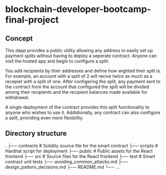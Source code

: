 # blockchain-developer-bootcamp-final-project

## Concept

This dapp provides a public utility allowing any address to easily set up payment splits without having to deploy a seperate contract. Anyone can visit the hosted app and begin to configure a split. 

You add recipients by thier addresses and define how wighted their split is. For example, an account with a split of 2 will recive twice as much as a recepiet with a split of one. After configering the split, any payment sent to the contract from the account that configured the split will be divided among their recipients and the recipient balances made available for withdrawal.

A single deployment of the contract provides this split functionality to anyone who wishes to use it. Addidionally, any contract can also configure a split, providing even more flexibility.  

## Directory structure

.
├── contracts                       # Solidity source file for the smart contract 
├── scripts                         # Hardhat script for deployment
├── public                          # Public assets for the React frontend
├── src                             # Source files for the React frontend
├── test                            # Smart contract unit tests
├── avoiding_common_attacks.md
├── design_pattern_decisions.md
├── README.md
└── ...


